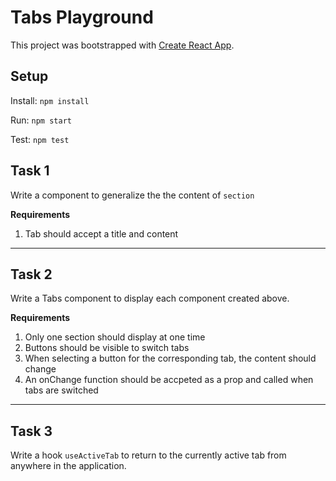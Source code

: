 # Tabs Playground

This project was bootstrapped with [Create React App](https://github.com/facebook/create-react-app).

## Setup

Install: `npm install`

Run: `npm start`

Test: `npm test`


## Task 1
Write a component to generalize the the content of `section`

**Requirements**

1. Tab should accept a title and content
 
---
## Task 2

Write a Tabs component to display each component created above.

**Requirements**
1. Only one section should display at one time
2. Buttons should be visible to switch tabs
3. When selecting a button for the corresponding tab, the content should change
4. An onChange function should be accpeted as a prop and called when tabs are switched
---
## Task 3

Write a hook `useActiveTab` to return to the currently active tab from anywhere in the application.



